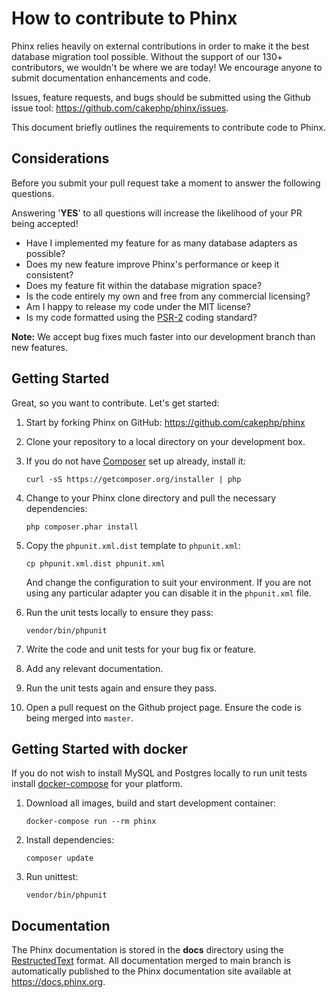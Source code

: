 # How to contribute to Phinx

Phinx relies heavily on external contributions in order to make it the best database migration
tool possible. Without the support of our 130+ contributors, we wouldn't be where we are today!
We encourage anyone to submit documentation enhancements and code.

Issues, feature requests, and bugs should be submitted using the Github issue tool:
https://github.com/cakephp/phinx/issues.

This document briefly outlines the requirements to contribute code to Phinx.

## Considerations

Before you submit your pull request take a moment to answer the following questions.

Answering '**YES**' to all questions will increase the likelihood of your PR being accepted!

* Have I implemented my feature for as many database adapters as possible?
* Does my new feature improve Phinx's performance or keep it consistent?
* Does my feature fit within the database migration space?
* Is the code entirely my own and free from any commercial licensing?
* Am I happy to release my code under the MIT license?
* Is my code formatted using the [PSR-2](https://github.com/php-fig/fig-standards/blob/master/accepted/PSR-2-coding-style-guide.md) coding standard?

**Note:** We accept bug fixes much faster into our development branch than new features.

## Getting Started

Great, so you want to contribute. Let's get started:

1. Start by forking Phinx on GitHub: https://github.com/cakephp/phinx

1. Clone your repository to a local directory on your development box.

1. If you do not have [Composer](https://getcomposer.org) set up already, install it:

    ```
    curl -sS https://getcomposer.org/installer | php
    ```

1. Change to your Phinx clone directory and pull the necessary dependencies:

    ```
    php composer.phar install
    ```

1. Copy the `phpunit.xml.dist` template to `phpunit.xml`:

    ```
    cp phpunit.xml.dist phpunit.xml
    ```

   And change the configuration to suit your environment. If you are not using any particular adapter you can disable it in the `phpunit.xml` file.

1. Run the unit tests locally to ensure they pass:

    ```
    vendor/bin/phpunit
    ```

1. Write the code and unit tests for your bug fix or feature.

1. Add any relevant documentation.

1. Run the unit tests again and ensure they pass.

1. Open a pull request on the Github project page. Ensure the code is being merged into `master`.

## Getting Started with docker

If you do not wish to install MySQL and Postgres locally to run unit tests
install [docker-compose](https://docs.docker.com/compose/) for your platform.

1. Download all images, build and start development container:

    ```
    docker-compose run --rm phinx
    ```

1. Install dependencies:

    ```
    composer update
    ```

1. Run unittest:

    ```
    vendor/bin/phpunit
    ```

## Documentation

The Phinx documentation is stored in the **docs** directory using the [RestructedText](https://docutils.sourceforge.io/rst.html)
format. All documentation merged to main branch is automatically published to the Phinx documentation site available at https://docs.phinx.org.
